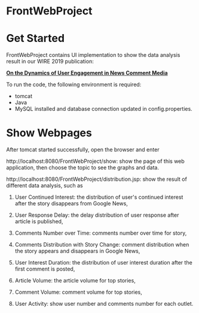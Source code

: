 # FrontWebProject
# Get Started

FrontWebProject contains UI implementation to show the data analysis result in our WIRE 2019 publication:

[**On the Dynamics of User Engagement in News Comment Media**](https://www.researchgate.net/publication/337008981_On_the_dynamics_of_user_engagement_in_news_comment_media)

To run the code, the following environment is required:
* tomcat
* Java
* MySQL installed and database connection updated in config.properties. 

# Show Webpages

After tomcat started successfully, open the browser and enter

http://localhost:8080/FrontWebProject/show: show the page of this web application, then choose the topic to see the graphs and data.

http://localhost:8080/FrontWebProject/distribution.jsp: show the result of different data analysis, such as

1) User Continued Interest: the distribution of user's continued interest after the story disappears from Google News,

2) User Response Delay: the delay distribution of user response after article is published,

3) Comments Number over Time: comments number over time for story,

4) Comments Distribution with Story Change: comment distribution when the story appears and disappears in Google News,

5) User Interest Duration: the distribution of user interest duration after the first comment is posted,

6) Article Volume: the article volume for top stories,

7) Comment Volume: comment volume for top stories,

8) User Activity: show user number and comments number for each outlet.
